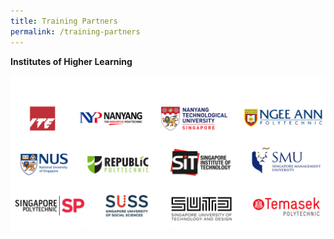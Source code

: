 ```yaml
---
title: Training Partners
permalink: /training-partners
---
```

**Institutes of Higher Learning**

![Alt text for image on Isomer site](/images/AICAC.png)